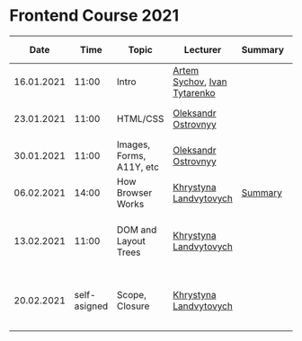 # Frontend Course 2021


| Date | Time | Topic | Lecturer | Summary | Slides | Video | Home task |
| ------- | ------- |------- | ------- | ------- | ------- | ------ | ------- |
| 16.01.2021 | 11:00 | Intro |  [Artem Sychov](https://github.com/suchov), [Ivan Tytarenko](https://github.com/zonzujiro) |  |  | [Video](https://www.youtube.com/watch?v=PTAa7UNtquo) |
| 23.01.2021 | 11:00 | HTML/CSS | [Oleksandr Ostrovnyy](https://github.com/A-Ostrovnyy) |  | [Slides](https://slides.com/alexander-5/deck-261d41) | [Video](https://youtu.be/xogSwtgiEJ0)| [Movie seat booking](https://github.com/kottans/frontend/blob/master/tasks/html-movie-seat-booking.md)
| 30.01.2021 | 11:00 | Images, Forms, A11Y, etc | [Oleksandr Ostrovnyy](https://github.com/A-Ostrovnyy) |  | [Slides](https://slides.com/alexander-5/deck-32daa8)  | [Video](https://youtu.be/7Q7jEa5h3FY) | [Movie seat booking](https://github.com/kottans/frontend/blob/master/tasks/html-movie-seat-booking.md)
| 06.02.2021 | 14:00 | How Browser Works | [Khrystyna Landvytovych](https://github.com/Croftyland) | [Summary](https://www.notion.so/3-2c1899a6247245ec835551a8d24d4e4c) | [Slides](https://slides.com/crofty/how-browser-works)  | [Video](https://www.youtube.com/watch?v=7xy--CqvcDk&t=3016s) | 
| 13.02.2021 | 11:00 | DOM and Layout Trees | [Khrystyna Landvytovych](https://github.com/Croftyland) |  | [Slides](https://slides.com/crofty/deck-727a69)  | [Video](https://www.youtube.com/watch?v=sSLSp7uz3Mo&t=1s) | [Movie seat booking - JS version](https://www.notion.so/cinema-JS-version-01ea36c9b16b4e809e3255de7dfbca41)
| 20.02.2021 | self-asigned | Scope, Closure | [Khrystyna Landvytovych](https://github.com/Croftyland) |  | [Slides](https://slides.com/crofty/scope-closure)  | [Video](https://www.youtube.com/watch?v=ft_8tuRj9CE) <br/> [Video](https://www.youtube.com/watch?v=b52XdijI2ns&t=497s) <br/> [Video](https://www.youtube.com/watch?v=0Vb_Sse3xak) <br/> [Video](https://www.youtube.com/watch?v=PIFGtdLgwi4)  | [Movie seat booking - JS version](https://www.notion.so/cinema-JS-version-01ea36c9b16b4e809e3255de7dfbca41)
